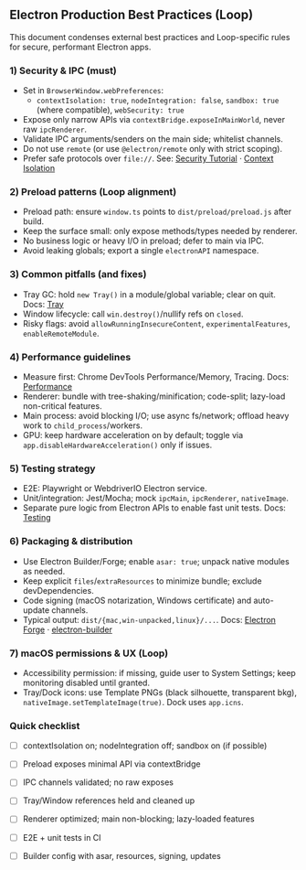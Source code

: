 ## Electron Production Best Practices (Loop)

This document condenses external best practices and Loop-specific rules for secure, performant Electron apps.

### 1) Security & IPC (must)
- Set in `BrowserWindow.webPreferences`:
  - `contextIsolation: true`, `nodeIntegration: false`, `sandbox: true` (where compatible), `webSecurity: true`
- Expose only narrow APIs via `contextBridge.exposeInMainWorld`, never raw `ipcRenderer`.
- Validate IPC arguments/senders on the main side; whitelist channels.
- Do not use `remote` (or use `@electron/remote` only with strict scoping).
- Prefer safe protocols over `file://`. See: [Security Tutorial](https://www.electronjs.org/docs/latest/tutorial/security) · [Context Isolation](https://www.electronjs.org/docs/latest/tutorial/context-isolation)

### 2) Preload patterns (Loop alignment)
- Preload path: ensure `window.ts` points to `dist/preload/preload.js` after build.
- Keep the surface small: only expose methods/types needed by renderer.
- No business logic or heavy I/O in preload; defer to main via IPC.
- Avoid leaking globals; export a single `electronAPI` namespace.

### 3) Common pitfalls (and fixes)
- Tray GC: hold `new Tray()` in a module/global variable; clear on quit. Docs: [Tray](https://www.electronjs.org/docs/latest/api/tray)
- Window lifecycle: call `win.destroy()`/nullify refs on `closed`.
- Risky flags: avoid `allowRunningInsecureContent`, `experimentalFeatures`, `enableRemoteModule`.

### 4) Performance guidelines
- Measure first: Chrome DevTools Performance/Memory, Tracing. Docs: [Performance](https://www.electronjs.org/docs/latest/tutorial/performance)
- Renderer: bundle with tree-shaking/minification; code-split; lazy-load non-critical features.
- Main process: avoid blocking I/O; use async fs/network; offload heavy work to `child_process`/workers.
- GPU: keep hardware acceleration on by default; toggle via `app.disableHardwareAcceleration()` only if issues.

### 5) Testing strategy
- E2E: Playwright or WebdriverIO Electron service.
- Unit/integration: Jest/Mocha; mock `ipcMain`, `ipcRenderer`, `nativeImage`.
- Separate pure logic from Electron APIs to enable fast unit tests. Docs: [Testing](https://www.electronjs.org/docs/latest/tutorial/automated-testing)

### 6) Packaging & distribution
- Use Electron Builder/Forge; enable `asar: true`; unpack native modules as needed.
- Keep explicit `files`/`extraResources` to minimize bundle; exclude devDependencies.
- Code signing (macOS notarization, Windows certificate) and auto-update channels.
- Typical output: `dist/{mac,win-unpacked,linux}/...`. Docs: [Electron Forge](https://www.electronforge.io/) · [electron-builder](https://www.electron.build/)

### 7) macOS permissions & UX (Loop)
- Accessibility permission: if missing, guide user to System Settings; keep monitoring disabled until granted.
- Tray/Dock icons: use Template PNGs (black silhouette, transparent bkg), `nativeImage.setTemplateImage(true)`. Dock uses `app.icns`.

### Quick checklist
- [ ] contextIsolation on; nodeIntegration off; sandbox on (if possible)
- [ ] Preload exposes minimal API via contextBridge
- [ ] IPC channels validated; no raw exposes
- [ ] Tray/Window references held and cleaned up
- [ ] Renderer optimized; main non-blocking; lazy-loaded features
- [ ] E2E + unit tests in CI
- [ ] Builder config with asar, resources, signing, updates


